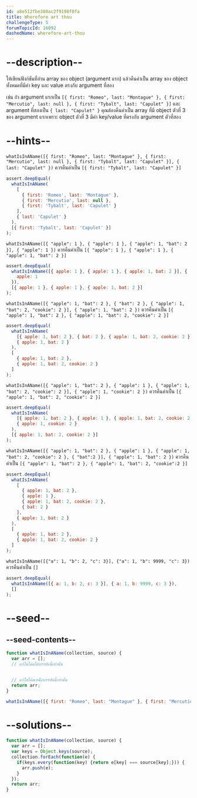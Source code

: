 ```yaml
---
id: a8e512fbe388ac2f9198f0fa
title: Wherefore art thou
challengeType: 5
forumTopicId: 16092
dashedName: wherefore-art-thou
---
```


# --description--

ให้เขียนฟังก์ชันที่อ่าน array ของ object (argument แรก) แล้วคืนค่าเป็น array ของ object ทั้งหมดที่มีค่า key และ value ตรงกับ argument ที่สอง

เช่น ถ้า argument แรกเป็น `[{ first: "Romeo", last: "Montague" }, { first: "Mercutio", last: null }, { first: "Tybalt", last: "Capulet" }]` และ argument ที่สองเป็น `{ last: "Capulet" }` คุณต้องคืนค่าเป็น array ที่มี object ตัวที่ 3 ของ argument แรกเพราะ object ตัวที่ 3 มีค่า key/value ที่ตรงกับ argument ตัวที่สอง

# --hints--

`whatIsInAName([{ first: "Romeo", last: "Montague" }, { first: "Mercutio", last: null }, { first: "Tybalt", last: "Capulet" }], { last: "Capulet" })` ควรคืนค่าเป็น `[{ first: "Tybalt", last: "Capulet" }]`

```js
assert.deepEqual(
  whatIsInAName(
    [
      { first: 'Romeo', last: 'Montague' },
      { first: 'Mercutio', last: null },
      { first: 'Tybalt', last: 'Capulet' }
    ],
    { last: 'Capulet' }
  ),
  [{ first: 'Tybalt', last: 'Capulet' }]
);
```

`whatIsInAName([{ "apple": 1 }, { "apple": 1 }, { "apple": 1, "bat": 2 }], { "apple": 1 })` ควรคืนค่าเป็น `[{ "apple": 1 }, { "apple": 1 }, { "apple": 1, "bat": 2 }]`

```js
assert.deepEqual(
  whatIsInAName([{ apple: 1 }, { apple: 1 }, { apple: 1, bat: 2 }], {
    apple: 1
  }),
  [{ apple: 1 }, { apple: 1 }, { apple: 1, bat: 2 }]
);
```

`whatIsInAName([{ "apple": 1, "bat": 2 }, { "bat": 2 }, { "apple": 1, "bat": 2, "cookie": 2 }], { "apple": 1, "bat": 2 })` ควรคืนค่าเป็น `[{ "apple": 1, "bat": 2 }, { "apple": 1, "bat": 2, "cookie": 2 }]`

```js
assert.deepEqual(
  whatIsInAName(
    [{ apple: 1, bat: 2 }, { bat: 2 }, { apple: 1, bat: 2, cookie: 2 }],
    { apple: 1, bat: 2 }
  ),
  [
    { apple: 1, bat: 2 },
    { apple: 1, bat: 2, cookie: 2 }
  ]
);
```

`whatIsInAName([{ "apple": 1, "bat": 2 }, { "apple": 1 }, { "apple": 1, "bat": 2, "cookie": 2 }], { "apple": 1, "cookie": 2 })` ควรคืนค่าเป็น `[{ "apple": 1, "bat": 2, "cookie": 2 }]`

```js
assert.deepEqual(
  whatIsInAName(
    [{ apple: 1, bat: 2 }, { apple: 1 }, { apple: 1, bat: 2, cookie: 2 }],
    { apple: 1, cookie: 2 }
  ),
  [{ apple: 1, bat: 2, cookie: 2 }]
);
```

`whatIsInAName([{ "apple": 1, "bat": 2 }, { "apple": 1 }, { "apple": 1, "bat": 2, "cookie": 2 }, { "bat":2 }], { "apple": 1, "bat": 2 })` ควรคืนค่าเป็น `[{ "apple": 1, "bat": 2 }, { "apple": 1, "bat": 2, "cookie":2 }]`

```js
assert.deepEqual(
  whatIsInAName(
    [
      { apple: 1, bat: 2 },
      { apple: 1 },
      { apple: 1, bat: 2, cookie: 2 },
      { bat: 2 }
    ],
    { apple: 1, bat: 2 }
  ),
  [
    { apple: 1, bat: 2 },
    { apple: 1, bat: 2, cookie: 2 }
  ]
);
```

`whatIsInAName([{"a": 1, "b": 2, "c": 3}], {"a": 1, "b": 9999, "c": 3})` ควรคืนค่าเป็น `[]`

```js
assert.deepEqual(
  whatIsInAName([{ a: 1, b: 2, c: 3 }], { a: 1, b: 9999, c: 3 }),
  []
);
```

# --seed--

## --seed-contents--

```js
function whatIsInAName(collection, source) {
  var arr = [];
  // แก้ไขโค้ดใต้บรรทัดนี้เท่านั้น


  // แก้ไขโค้ดเหนือบรรทัดนี้เท่านั้น
  return arr;
}

whatIsInAName([{ first: "Romeo", last: "Montague" }, { first: "Mercutio", last: null }, { first: "Tybalt", last: "Capulet" }], { last: "Capulet" });
```

# --solutions--

```js
function whatIsInAName(collection, source) {
  var arr = [];
  var keys = Object.keys(source);
  collection.forEach(function(e) {
    if(keys.every(function(key) {return e[key] === source[key];})) {
      arr.push(e);
    }
  });
  return arr;
}
```
